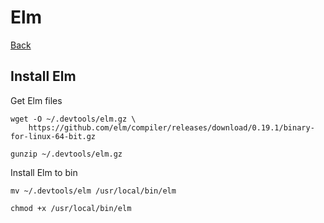 # Elm

[Back](./README.md)

## Install Elm

Get Elm files

```(shell)
wget -O ~/.devtools/elm.gz \
    https://github.com/elm/compiler/releases/download/0.19.1/binary-for-linux-64-bit.gz

gunzip ~/.devtools/elm.gz
```

Install Elm to bin

```(shell)
mv ~/.devtools/elm /usr/local/bin/elm

chmod +x /usr/local/bin/elm
```
